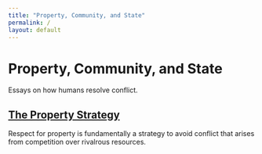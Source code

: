 ```yaml
---
title: "Property, Community, and State"
permalink: /
layout: default
---
```


# Property, Community, and State

Essays on how humans resolve conflict.

## [The Property Strategy](https://github.com/properal-gb/property-community-state/blob/main/the-property-strategy)

Respect for property is fundamentally a strategy to avoid conflict that arises from competition over rivalrous resources.


